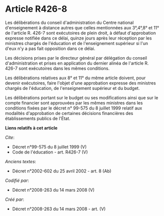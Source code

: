 # Article R426-8

Les délibérations du conseil d'administration du Centre national d'enseignement à distance autres que celles mentionnées aux
3°,4°,8° et 11° de l'article R. 426-7 sont exécutoires de plein droit, à défaut d'approbation expresse notifiée dans ce
délai, quinze jours après leur réception par les ministres chargés de l'éducation et de l'enseignement supérieur si l'un
d'eux n'y a pas fait opposition dans ce délai. 

Les décisions prises par le directeur général par délégation du conseil d'administration et prises en application du dernier
alinéa de l'article R. 426-7 sont exécutoires dans les mêmes conditions. 

Les délibérations relatives aux 8° et 11° du même article doivent, pour devenir exécutoires, faire l'objet d'une approbation
expresse des ministres chargés de l'éducation, de l'enseignement supérieur et du budget. 

Les délibérations portant sur le budget ou ses modifications ainsi que sur le compte financier sont approuvées par les mêmes
ministres dans les conditions fixées par le décret n° 99-575 du 8 juillet 1999 relatif aux modalités d'approbation de
certaines décisions financières des établissements publics de l'État.

**Liens relatifs à cet article**

_Cite_:

  - Décret n°99-575 du 8 juillet 1999 (V)
  - Code de l'éducation - art. R426-7 (V)

_Anciens textes_:

  - Décret n°2002-602 du 25 avril 2002 - art. 8 (Ab)

_Codifié par_:

  - Décret n°2008-263 du 14 mars 2008 (V)

_Créé par_:

  - Décret n°2008-263 du 14 mars 2008 - art. (V)
